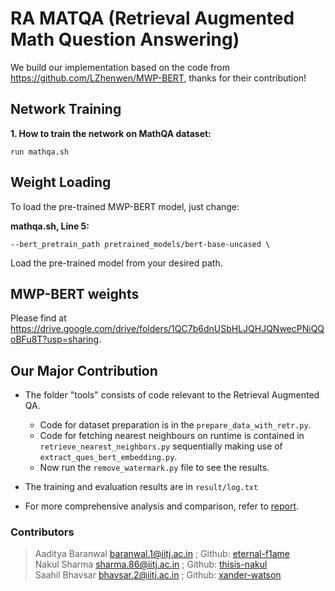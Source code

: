 # RA MATQA (Retrieval Augmented Math Question Answering)

We build our implementation based on the code from https://github.com/LZhenwen/MWP-BERT, thanks for their contribution!

## Network Training

**1. How to train the network on MathQA dataset:**
```
run mathqa.sh
```

## Weight Loading

To load the pre-trained MWP-BERT model, just change:

**mathqa.sh, Line 5:**
```
--bert_pretrain_path pretrained_models/bert-base-uncased \
```

Load the pre-trained model from your desired path.

## MWP-BERT weights

Please find at https://drive.google.com/drive/folders/1QC7b6dnUSbHLJQHJQNwecPNiQQoBFu8T?usp=sharing.

## Our Major Contribution

* The folder "tools" consists of code relevant to the Retrieval Augmented QA.
  * Code for dataset preparation is in the `prepare_data_with_retr.py`.
  * Code for fetching nearest neighbours on runtime is contained in `retrieve_nearest_neighbors.py` sequentially making use of `extract_ques_bert_embedding.py`.
  * Now run the `remove_watermark.py` file to see the results.

* The training and evaluation results are in `result/log.txt`
* For more comprehensive analysis and comparison, refer to [report](/documents/report.pdf).

### Contributors

> Aaditya Baranwal baranwal.1@iitj.ac.in ;  Github: [eternal-f1ame](https://github.com/aeternum) <br>
> Nakul Sharma sharma.86@iitj.ac.in ; Github: [thisis-nakul](https://github.com/thisis-nakul) <br>
> Saahil Bhavsar bhavsar.2@iitj.ac.in ; Github: [xander-watson](https://github.com/xander-watson) 
